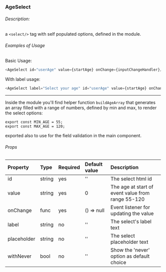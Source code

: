 ### AgeSelect

###### Description:
a `<select/>` tag with self populated options, defined in the module.

###### Examples of Usage

Basic Usage:
```javascript
<AgeSelect id="userAge" value={startAge} onChange={inputChangeHandler}/>
```

With label usage:
```javascript
<AgeSelect label="Select your age" id="userAge" value={startAge} onChange={inputChangeHandler}/>
```
----

Inside the module you'll find helper function `buildAgeArray` that generates an array filled with a range of numbers, defined by min and max, to render the select options:
```
export const MIN_AGE = 55;
export const MAX_AGE = 120;
```
exported also to use for the field validation in the main component.

###### Props

Property | Type | Required | Default value | Description
:--- | :--- | :--- | :--- | :---
id|string|yes|''|The select html id
value|string|yes|0|The age at start of event value from range 55-120
onChange|func|yes|() => null|Event listener for updating the value
label|string|no|''|The select's label text
placeholder|string|no|''|The select placeholder text
withNever|bool|no|''|Show the 'never' option as default choice